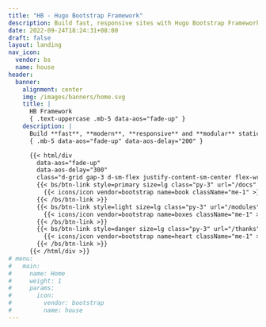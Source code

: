 ```yaml
---
title: "HB - Hugo Bootstrap Framework"
description: Build fast, responsive sites with Hugo Bootstrap Framework
date: 2022-09-24T18:24:31+08:00
draft: false
layout: landing
nav_icon:
  vendor: bs
  name: house
header:
  banner:
    alignment: center
    img: /images/banners/home.svg
    title: |
      HB Framework
      { .text-uppercase .mb-5 data-aos="fade-up" }
    description: |
      Build **fast**, **modern**, **responsive** and **modular** static sites with Hugo and Bootstrap
      { .mb-5 data-aos="fade-up" data-aos-delay="200" }

      {{< html/div
        data-aos="fade-up"
        data-aos-delay="300"
        class="d-grid gap-3 d-sm-flex justify-content-sm-center flex-wrap" >}}
        {{< bs/btn-link style=primary size=lg class="py-3" url="/docs" >}}
          {{< icons/icon vendor=bootstrap name=book className="me-1" >}} Read the docs
        {{< /bs/btn-link >}}
        {{< bs/btn-link style=light size=lg class="py-3" url="/modules" >}}
          {{< icons/icon vendor=bootstrap name=boxes className="me-1" >}} Modules
        {{< /bs/btn-link >}}
        {{< bs/btn-link style=danger size=lg class="py-3" url="/thanks" >}}
          {{< icons/icon vendor=bootstrap name=heart className="me-1" >}} Thanks
        {{< /bs/btn-link >}}
      {{< /html/div >}}
# menu:
#   main:
#     name: Home
#     weight: 1
#     params:
#       icon:
#         vendor: bootstrap
#         name: house
---
```

